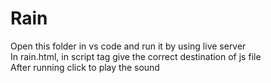 # Rain
Open this folder in vs code and run it by using live server<br>
In rain.html, in script tag give the correct destination of js file<br>
After running click to play the sound 